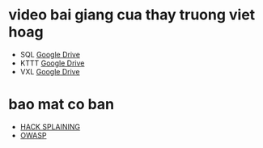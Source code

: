 # video bai giang cua thay truong viet hoag
* SQL [Google Drive](https://drive.google.com/file/d/1kxWty9WlJ_hLPW-rN9BQ3y_reG5ilclw/view)
* KTTT [Google Drive](https://drive.google.com/drive/folders/1_RTKExg2SFJdMWCXnCYdvWNXIZ0qtr73)
* VXL [Google Drive](https://drive.google.com/drive/folders/1iBdXtEQ1uCo59FbOCqtHrUvYWVRl_aJn?fbclid=IwAR2XWfH0qjjmIBKZuaDJAfGECh5KfYX9LaWDKn0xMI0EQI5AnRrs5wY6IOY)

# bao mat co ban
* [HACK SPLAINING](https://www.hacksplaining.com/lessons)
* [OWASP](https://owasp.org/www-project-top-ten)
